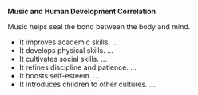 **Music and Human Development Correlation**

Music helps seal the bond between the body and mind.

- It improves academic skills. ...
- It develops physical skills. ...
- It cultivates social skills. ...
- It refines discipline and patience. ...
- It boosts self-esteem. ...
- It introduces children to other cultures. ... 
